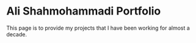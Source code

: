 # Ali Shahmohammadi Portfolio

This page is to provide my projects that I have been working for almost a decade.

